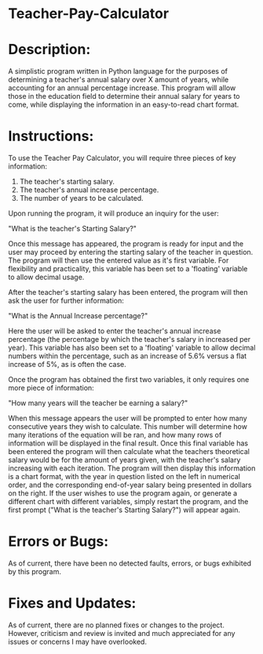 # Teacher-Pay-Calculator

# Description:

A simplistic program written in Python language for the purposes of determining a teacher's annual salary over X amount of years, while accounting for an annual percentage increase. This program will allow those in the education field to determine their annual salary for years to come, while displaying the information in an easy-to-read chart format.


# Instructions:

To use the Teacher Pay Calculator, you will require three pieces of key information:
1. The teacher's starting salary.
2. The teacher's annual increase percentage.
3. The number of years to be calculated.

Upon running the program, it will produce an inquiry for the user:

"What is the teacher's Starting Salary?"

Once this message has appeared, the program is ready for input and the user may proceed by entering the starting salary of the teacher in question. The program will then use the entered value as it's first variable. For flexibility and practicality, this variable has been set to a 'floating' variable to allow decimal usage.

After the teacher's starting salary has been entered, the program will then ask the user for further information:

"What is the Annual Increase percentage?"

Here the user will be asked to enter the teacher's annual increase percentage (the percentage by which the teacher's salary in increased per year). This variable has also been set to a 'floating' variable to allow decimal numbers within the percentage, such as an increase of 5.6% versus a flat increase of 5%, as is often the case.

Once the program has obtained the first two variables, it only requires one more piece of information:

"How many years will the teacher be earning a salary?"

When this message appears the user will be prompted to enter how many consecutive years they wish to calculate. This number will determine how many iterations of the equation will be ran, and how many rows of information will be displayed in the final result. Once this final variable has been entered the program will then calculate what the teachers theoretical salary would be for the amount of years given, with the teacher's salary increasing with each iteration. The program will then display this information is a chart format, with the year in question listed on the left in numerical order, and the corresponding end-of-year salary being presented in dollars on the right. If the user wishes to use the program again, or generate a different chart with different variables, simply restart the program, and the first prompt ("What is the teacher's Starting Salary?") will appear again.


# Errors or Bugs:

As of current, there have been no detected faults, errors, or bugs exhibited by this program.


# Fixes and Updates:

As of current, there are no planned fixes or changes to the project. However, criticism and review is invited and much appreciated for any issues or concerns I may have overlooked.
